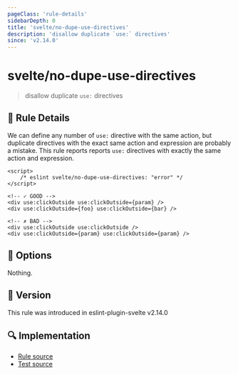 ```yaml
---
pageClass: 'rule-details'
sidebarDepth: 0
title: 'svelte/no-dupe-use-directives'
description: 'disallow duplicate `use:` directives'
since: 'v2.14.0'
---
```


# svelte/no-dupe-use-directives

> disallow duplicate `use:` directives

## :book: Rule Details

We can define any number of `use:` directive with the same action, but duplicate directives with the exact same action and expression are probably a mistake.
This rule reports reports `use:` directives with exactly the same action and expression.

<ESLintCodeBlock>

<!--eslint-skip-->

```svelte
<script>
	/* eslint svelte/no-dupe-use-directives: "error" */
</script>

<!-- ✓ GOOD -->
<div use:clickOutside use:clickOutside={param} />
<div use:clickOutside={foo} use:clickOutside={bar} />

<!-- ✗ BAD -->
<div use:clickOutside use:clickOutside />
<div use:clickOutside={param} use:clickOutside={param} />
```

</ESLintCodeBlock>

## :wrench: Options

Nothing.

## :rocket: Version

This rule was introduced in eslint-plugin-svelte v2.14.0

## :mag: Implementation

- [Rule source](https://github.com/sveltejs/eslint-plugin-svelte/blob/main/src/rules/no-dupe-use-directives.ts)
- [Test source](https://github.com/sveltejs/eslint-plugin-svelte/blob/main/tests/src/rules/no-dupe-use-directives.ts)

